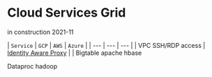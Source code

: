 # Cloud Services Grid
in construction 2021-11

  | `Service` | `GCP` | `AWS` | `Azure` |
  | --- | --- | --- |
  | VPC SSH/RDP access | [Identity Aware Proxy](https://cloud.google.com/iap/docs/concepts-overview) | |
Bigtable apache hbase

Dataproc hadoop

